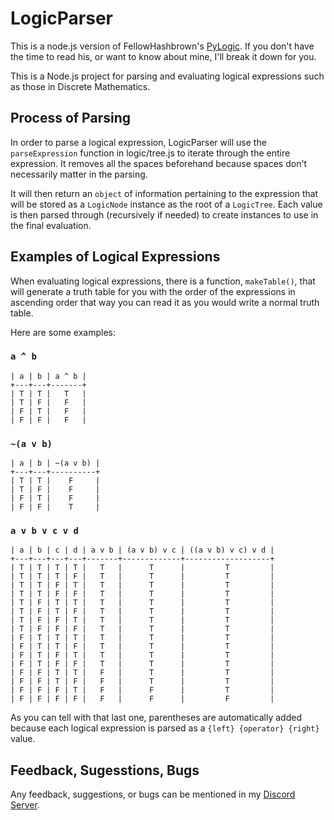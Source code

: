 # LogicParser
This is a node.js version of FellowHashbrown's [PyLogic](https://github.com/FellowHashbrown/PyLogic). If you don't have the time to read his, or want to know about mine, I'll break it down for you.

This is a Node.js project for parsing and evaluating logical expressions such as those in Discrete Mathematics.

## Process of Parsing
In order to parse a logical expression, LogicParser will use the `parseExpression` function in logic/tree.js to iterate through the entire expression. It removes all the spaces beforehand because spaces don't necessarily matter in the parsing.

It will then return an `object` of information pertaining to the expression that will be stored as a `LogicNode` instance as the root of a `LogicTree`. Each value is then parsed through (recursively if needed) to create instances to use in the final evaluation.

## Examples of Logical Expressions
When evaluating logical expressions, there is a function, `makeTable()`, that will generate a truth table for you with the order of the expressions in ascending order that way you can read it as you would write a normal truth table.

Here are some examples:

### ` a ^ b `

```
| a | b | a ^ b |
+---+---+-------+
| T | T |   T   |
| T | F |   F   |
| F | T |   F   |
| F | F |   F   |
```
### ` ~(a v b) `

```
| a | b | ~(a v b) |
+---+---+----------+
| T | T |    F     |
| T | F |    F     |
| F | T |    F     |
| F | F |    T     |
```
### ` a v b v c v d `

```
| a | b | c | d | a v b | (a v b) v c | ((a v b) v c) v d |
+---+---+---+---+-------+-------------+-------------------+
| T | T | T | T |   T   |      T      |         T         |
| T | T | T | F |   T   |      T      |         T         |
| T | T | F | T |   T   |      T      |         T         |
| T | T | F | F |   T   |      T      |         T         |
| T | F | T | T |   T   |      T      |         T         |
| T | F | T | F |   T   |      T      |         T         |
| T | F | F | T |   T   |      T      |         T         |
| T | F | F | F |   T   |      T      |         T         |
| F | T | T | T |   T   |      T      |         T         |
| F | T | T | F |   T   |      T      |         T         |
| F | T | F | T |   T   |      T      |         T         |
| F | T | F | F |   T   |      T      |         T         |
| F | F | T | T |   F   |      T      |         T         |
| F | F | T | F |   F   |      T      |         T         |
| F | F | F | T |   F   |      F      |         T         |
| F | F | F | F |   F   |      F      |         F         |
```

As you can tell with that last one, parentheses are automatically added because each logical expression is parsed as a `{left} {operator} {right}` value.

## Feedback, Sugesstions, Bugs
Any feedback, suggestions, or bugs can be mentioned in my [Discord Server](https://discord.gg/KK2fQe5).
